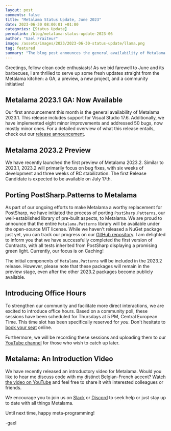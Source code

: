 ```yaml
---
layout: post 
comments: false
title: "Metalama Status Update, June 2023"
date: 2023-06-30 08:00:01 +01:00
categories: [Status Update]
permalink: /blog/metalama-status-update-2023-06
author: "Gael Fraiteur"
image: /assets/images/2023/2023-06-30-status-update/llama.png
tag: featured
summary: "The blog post announces the general availability of Metalama 2023.1, the preview of Metalama 2023.2, the porting of PostSharp.Patterns to Metalama, and the introduction of office hours for direct community interaction."
---
```


Greetings, fellow clean code enthusiasts! As we bid farewell to June and its barbecues, I am thrilled to serve up some fresh updates straight from the Metalama kitchen: a GA, a preview, a new project, and a community initiative!

## Metalama 2023.1 GA: Now Available

Our first announcement this month is the general availability of Metalama 2023.1. This release includes support for Visual Studio 17.6. Additionally, we have implemented eight minor improvements and addressed 50 bugs, now mostly minor ones. For a detailed overview of what this release entails, check out our [release announcement](https://blog.postsharp.net/post/metalama-2023-1-ga).

## Metalama 2023.2 Preview

We have recently launched the first preview of Metalama 2023.2. Similar to 2023.1, 2023.2 will primarily focus on bug fixes, with six weeks of development and three weeks of RC stabilization. The first Release Candidate is expected to be available on July 17th.

## Porting PostSharp.Patterns to Metalama

As part of our ongoing efforts to make Metalama a worthy replacement for PostSharp, we have initiated the process of porting `PostSharp.Patterns`, our well-established library of pre-built aspects, to Metalama. We are proud to announce that the entire `Metalama.Patterns` library will be available under the open-source MIT license. While we haven't released a NuGet package just yet, you can track our progress on our [GitHub repository](https://github.com/postsharp/Metalama.Patterns/tree/develop/2023.2). I am delighted to inform you that we have successfully completed the first version of Contracts, with all tests inherited from PostSharp displaying a promising green light. Currently, our focus is on Caching!

The initial components of `Metalama.Patterns` will be included in the 2023.2 release. However, please note that these packages will remain in the preview stage, even after the other 2023.2 packages become publicly available.

## Introducing Office Hours

To strengthen our community and facilitate more direct interactions, we are excited to introduce office hours. Based on a community poll, these sessions have been scheduled for Thursdays at 5 PM, Central European Time. This time slot has been specifically reserved for _you_. Don't hesitate to [book your seat](https://calendly.com/gaelf/metalama-office-hours) online.

Furthermore, we will be recording these sessions and uploading them to our [YouTube channel](https://www.youtube-nocookie.com/playlist?list=PLsz2cAZTx3-C1faF8DW8ywnwYHsr8c6sW) for those who wish to catch up later.

## Metalama: An Introduction Video

We have recently released an introductory video for Metalama. Would you like to hear me discuss code with my distinct Belgian-French accent? [Watch the video on YouTube](https://www.youtube-nocookie.com/watch?v=hvNKFKW6YZw) and feel free to share it with interested colleagues or friends.

We encourage you to join us on [Slack](https://www.postsharp.net/slack) or [Discord](https://www.postsharp.net/discord) to seek help or just stay up to date with all things Metalama.

Until next time, happy meta-programming!

-gael
